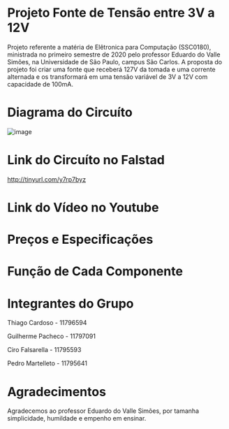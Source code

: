 # Projeto Fonte de Tensão entre 3V a 12V
Projeto referente a matéria de Elêtronica para Computação (SSC0180), ministrada no primeiro semestre de 2020 pelo professor Eduardo do Valle Simões, na Universidade de São Paulo, campus São Carlos. A proposta do projeto foi criar uma fonte que receberá 127V da tomada e uma corrente alternada e os transformará em uma tensão variável de 3V a 12V com capacidade de 100mA.


# Diagrama do Circuíto
![image](https://user-images.githubusercontent.com/61419896/86014589-e7c8a080-b9f6-11ea-902d-e7a131c362bb.png)

# Link do Circuíto no Falstad
http://tinyurl.com/y7rp7byz


# Link do Vídeo no Youtube


# Preços e Especificações


# Função de Cada Componente

# Integrantes do Grupo
Thiago Cardoso    - 11796594

Guilherme Pacheco - 11797091

Ciro Falsarella   - 11795593

Pedro Martelleto  - 11795641

# Agradecimentos
Agradecemos ao professor Eduardo do Valle Simões, por tamanha simplicidade, humildade e empenho em ensinar.

